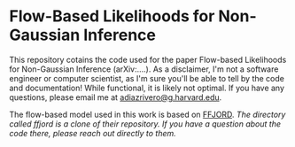 # Flow-Based Likelihoods for Non-Gaussian Inference


This repository cotains the code used for the paper Flow-based Likelihoods for Non-Gaussian Inference (arXiv:....). As a disclaimer, I'm not a software engineer or computer scientist, as I'm sure you'll be able to tell by the code and documentation! While functional, it is likely not optimal. If you have any questions, please email me at adiazrivero@g.harvard.edu.

The flow-based model used in this work is based on [FFJORD](https://github.com/rtqichen/ffjord). *The directory called ffjord is a clone of their repository. If you have a question about the code there, please reach out directly to them.*




